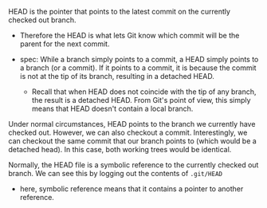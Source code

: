 
HEAD is the pointer that points to the latest commit on the currently checked out branch.
- Therefore the HEAD is what lets Git know which commit will be the parent for the next commit.

- spec: While a branch simply points to a commit, a HEAD simply points to a branch (or a commit). If it points to a commit, it is because the commit is not at the tip of its branch, resulting in a detached HEAD.
	- Recall that when HEAD does not coincide with the tip of any branch, the result is a detached HEAD. From Git's point of view, this simply means that HEAD doesn't contain a local branch.

Under normal circumstances, HEAD points to the branch we currently have checked out. However, we can also checkout a commit. Interestingly, we can checkout the same commit that our branch points to (which would be a detached head). In this case, both working trees would be identical. 

Normally, the HEAD file is a symbolic reference to the currently checked out branch. We can see this by logging out the contents of `.git/HEAD`
- here, symbolic reference means that it contains a pointer to another reference.
